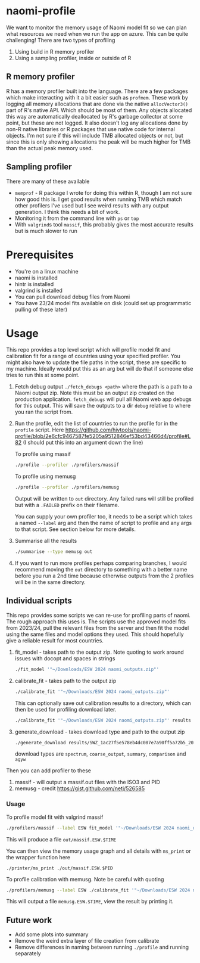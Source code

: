 # naomi-profile

We want to monitor the memory usage of Naomi model fit so we can plan what resources we need when we run the app on azure. This can be quite challenging! There are two types of profiling
1. Using build in R memory profiler
2. Using a sampling profiler, inside or outside of R

## R memory profiler

R has a memory profiler built into the language. There are a few packages which make interacting with it a bit easier such as `profmem`. These work by logging all memory allocations that are done via the native `allocVector3()` part of R's native API. Which should be most of them. Any objects allocated this way are automatically deallocated by R's garbage collector at some point, but these are not logged. It also doesn't log any allocations done by non-R native libraries or R packages that use native code for internal objects. I'm not sure if this will include TMB allocated objects or not, but since this is only showing allocations the peak will be much higher for TMB than the actual peak memory used.

## Sampling profiler

There are many of these available
* `memprof` - R package I wrote for doing this within R, though I am not sure how good this is. I get good results when running TMB which match other profilers I've used but I see weird results with any output generation. I think this needs a bit of work.
* Monitoring it from the command line with `ps` or `top`
* With `valgrind`s tool `massif`, this probably gives the most accurate results but is much slower to run

# Prerequisites

* You're on a linux machine
* naomi is installed
* hintr is installed
* valgrind is installed
* You can pull download debug files from Naomi
* You have 23/24 model fits available on disk (could set up programmatic pulling of these later)

# Usage

This repo provides a top level script which will profile model fit and calibration fit for a range of countries using your specified profiler. You might also have to update the file paths in the script, these are specific to my machine. Ideally would put this as an arg but will do that if someone else tries to run this at some point.

1. Fetch debug output `./fetch_debugs <path>` where the path is a path to a Naomi output zip. Note this must be an output zip created on the production application. `fetch_debugs` will pull all Naomi web app debugs for this output. This will save the outputs to a dir `debug` relative to where you ran the script from.
2. Run the profile, edit the list of countries to run the profile for in the `profile` script. Here https://github.com/hivtools/naomi-profile/blob/2e6cfc9467587fe5205a9512846ef53bd43466d4/profile#L82 (I should put this into an argument down the line)

   To profile using massif
   ```sh
   ./profile --profiler ./profilers/massif
   ```

   To profile using memusg
   ```sh
   ./profile --profiler ./profilers/memusg
   ```

   Output will be written to `out` directory. Any failed runs will still be profiled but with a `.FAILED` prefix on their filename.

   You can supply your own profiler too, it needs to be a script which takes a named `--label` arg and then the name of script to profile and any args to that script. See section below for more details.

3. Summarise all the results
   ```sh
   ./summarise --type memusg out
   ```
4. If you want to run more profiles perhaps comparing branches, I would recommend moving the `out` directory to something with a better name before you run a 2nd time because otherwise outputs from the 2 profiles will be in the same directory.

## Individual scripts

This repo provides some scripts we can re-use for profiling parts of naomi. The rough approach this uses is. The scripts use the approved model fits from 2023/24, pull the relevant files from the server and then fit the model using the same files and model options they used. This should hopefully give a reliable result for most countries.

1. fit_model - takes path to the output zip. Note quoting to work around issues with docopt and spaces in strings
   ```sh
   ./fit_model '"~/Downloads/ESW 2024 naomi_outputs.zip"'
   ```
2. calibrate_fit - takes path to the output zip
   ```sh
   ./calibrate_fit '"~/Downloads/ESW 2024 naomi_outputs.zip"'
   ```
   This can optionally save out calibration results to a directory, which can then be used for profiling download later.
   ```sh
   ./calibrate_fit '"~/Downloads/ESW 2024 naomi_outputs.zip"' results
   ```
3. generate_download - takes download type and path to the output zip
   ```sh
   ./generate_download results/SWZ_1ac27f5e578eb4dc087e7a90ff5a72b5_20240809_140633 spectrum
   ```
   download types are `spectrum`, `coarse_output`, `summary`, `comparison` and `agyw` 

Then you can add profiler to these

1. massif - will output a massif.out files with the ISO3 and PID
2. memusg - credit https://gist.github.com/netj/526585

### Usage

To profile model fit with valgrind massif
```sh
./profilers/massif --label ESW fit_model '"~/Downloads/ESW 2024 naomi_outputs.zip"'
```
This will produce a file `out/massif.ESW.$TIME`

You can then view the memory usage graph and all details with `ms_print` or the wrapper function here
```shell
./printer/ms_print ./out/massif.ESW.$PID
```

To profile calibration with memusg. Note be careful with quoting
```sh
./profilers/memusg --label ESW ./calibrate_fit '"~/Downloads/ESW 2024 naomi_outputs.zip"'
```

This will output a file `memusg.ESW.$TIME`, view the result by printing it.


## Future work

* Add some plots into summary
* Remove the weird extra layer of file creation from calibrate
* Remove differences in naming between running `./profile` and running separately
